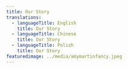 ```yaml
---
title: Our Story
translations:
  - languageTitle: English
    title: Our Story
  - languageTitle: Chinese
    title: Our Story
  - languageTitle: Polish
    title: Our Story
featuredimage: ../media/amymartinfancy.jpeg
---
```

